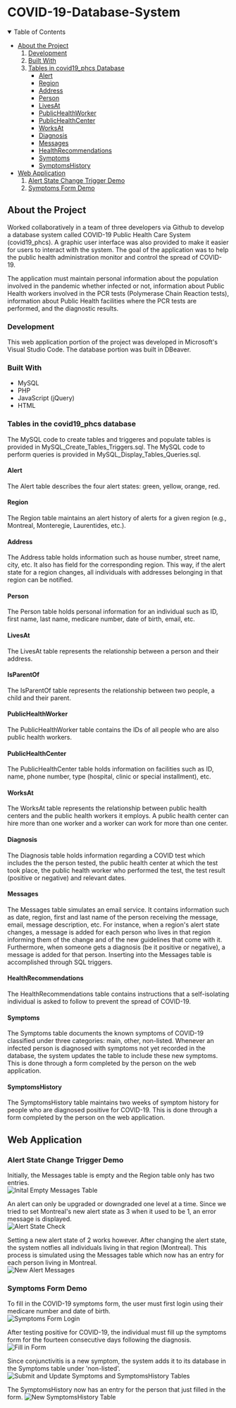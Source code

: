 # COVID-19-Database-System

<details open="open">
  <summary>Table of Contents</summary>
  <ul>
    <li>
      <a href="#about-the-project">About the Project</a>
      <ol>
        <li><a href="#development">Development</a></li>
        <li><a href="#built-with">Built With</a></li>
        <li>
          <a href="#tables-in-the-covid19_phcs-database">Tables in covid19_phcs Database</a>
          <ul>
            <li><a href="#alert">Alert</a></li>
            <li><a href="#region">Region</a></li>
            <li><a href="#address">Address</a></li>
            <li><a href="#person">Person</a></li>
            <li><a href="#livesAt">LivesAt</a></li>
            <li><a href="#publicHealthWorker">PublicHealthWorker</a></li>
            <li><a href="#publicHealthCenter">PublicHealthCenter</a></li>
            <li><a href="#worksAt">WorksAt</a></li>
            <li><a href="#diagnosis">Diagnosis</a></li>
            <li><a href="#messages">Messages</a></li>
            <li><a href="#healthRecommendations">HealthRecommendations</a></li>
            <li><a href="#symptoms">Symptoms</a></li>
            <li><a href="#symptomsHistory">SymptomsHistory</a></li>
          </ul>
        </li>
      </ol>
    </li>
    <li>
      <a href="#web-application">Web Application</a>
      <ol>
        <li><a href="#alert-state-change-trigger-demo">Alert State Change Trigger Demo</a></li>
        <li><a href="#symptoms-form-demo">Symptoms Form Demo</a></li>
      <ol>
    </li>
  </ul>
</details>  
  
  
## About the Project
Worked collaboratively in a team of three developers via Github to develop a database system called COVID-19 Public Health Care
System (covid19_phcs). A graphic user interface was also provided to make it easier for users to interact with the system.
The goal of the application was to help the public health administration monitor and control the spread of COVID-19.

The application must maintain personal information about the population involved in the
pandemic whether infected or not, information about Public Health workers involved in
the PCR tests (Polymerase Chain Reaction tests), information about Public Health
facilities where the PCR tests are performed, and the diagnostic results. 

### Development
This web application portion of the project was developed in Microsoft's Visual Studio Code. 
The database portion was built in DBeaver.

### Built With  
* MySQL
* PHP 
* JavaScript (jQuery)
* HTML


### Tables in the covid19_phcs database
The MySQL code to create tables and triggeres and populate tables is provided in MySQL_Create_Tables_Triggers.sql.
The MySQL code to perform queries is provided in MySQL_Display_Tables_Queries.sql.

#### Alert
The Alert table describes the four alert states: green, yellow, orange, red.

#### Region
The Region table maintains an alert history of alerts for a given region (e.g., Montreal, Monteregie, Laurentides, etc.).

#### Address
The Address table holds information such as house number, street name, city, etc. It also has field for the corresponding region. This way, 
if the alert state for a region changes, all individuals with addresses belonging in that region can be notified.

#### Person
The Person table holds personal information for an individual such as ID, first name, last name, medicare number, date of birth, email, etc.

#### LivesAt
The LivesAt table represents the relationship between a person and their address.

#### IsParentOf
The IsParentOf table represents the relationship between two people, a child and their parent.

#### PublicHealthWorker
The PublicHealthWorker table contains the IDs of all people who are also public health workers.

#### PublicHealthCenter
The PublicHealthCenter table holds information on facilities such as ID, name, phone number, type (hospital, clinic or special installment), etc.

#### WorksAt
The WorksAt table represents the relationship between public health centers and the public health workers it employs. A public health center can 
hire more than one worker and a worker can work for more than one center.  

#### Diagnosis
The Diagnosis table holds information regarding a COVID test which includes the the person tested, the public health center at which the test 
took place, the public health worker who performed the test, the test result (positive or negative) and relevant dates.

#### Messages
The Messages table simulates an email service. It contains information such as date, region, first and last name of the person receiving the message, 
email, message description, etc.
For instance, when a region's alert state changes, a message is added for each person who lives in that region informing them of the change and
of the new guidelines that come with it. Furthermore, when someone gets a diagnosis (be it positive or negative), a message is added for that person.
Inserting into the Messages table is accomplished through SQL triggers.

#### HealthRecommendations
The HealthRecommendations table contains instructions that a self-isolating individual is asked to follow to prevent the spread of COVID-19.

#### Symptoms
The Symptoms table documents the known symptoms of COVID-19 classified under three categories: main, other, non-listed. Whenever an infected person 
is diagnosed with symptoms not yet recorded in the database, the system updates the table to include these new symptoms. This is done through a form
completed by the person on the web application.

#### SymptomsHistory
The SymptomsHistory table maintains two weeks of symptom history for people who are diagnosed positive for COVID-19. This is done through a form 
completed by the person on the web application.
   
   
   
## Web Application

### Alert State Change Trigger Demo
   
Initially, the Messages table is empty and the Region table only has two entries.   
![Inital Empty Messages Table](images/initalEmptyMessages.gif)  
   
An alert can only be upgraded or downgraded one level at a time. Since we tried to set Montreal's new alert state as 3 when it used to be 1, an 
error message is displayed.   
![Alert State Check](images/alertStateCheck.gif)  
   
Setting a new alert state of 2 works however. After changing the alert state, the system notfies all individuals living in that region (Montreal).
This process is simulated using the Messages table which now has an entry for each person living in Montreal.   
![New Alert Messages](images/newAlertMessages.gif)  


### Symptoms Form Demo

To fill in the COVID-19 symptoms form, the user must first login using their medicare number and date of birth.   
![Symptoms Form Login](images/symptomsForm1.gif)  
   
After testing positive for COVID-19, the individual must fill up the symptoms form for the fourteen consecutive days following the diagnosis.
![Fill in Form](images/symptomsForm2.gif)  

Since conjunctivitis is a new symptom, the system adds it to its database in the Symptoms table under 'non-listed'.
![Submit and Update Symptoms and SymptomsHistory Tables](images/symptomsForm3.gif)  

The SymptomsHistory now has an entry for the person that just filled in the form.
![New SymptomsHistory Table](images/newSymptomsHistory.png)  

